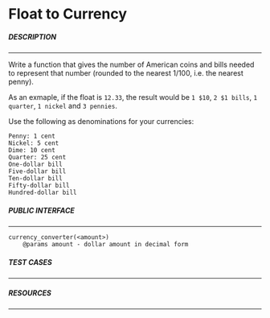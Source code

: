 Float to Currency
==================

##### DESCRIPTION
---
Write a function that gives the number of American coins and bills needed to represent that number (rounded to the nearest 1/100, i.e. the nearest penny). 

As an exmaple, if the float is `12.33`, the result would be `1 $10`, `2 $1 bills`, `1 quarter`, `1 nickel` and `3 pennies`. 

Use the following as denominations for your currencies:

    Penny: 1 cent
    Nickel: 5 cent
    Dime: 10 cent
    Quarter: 25 cent
    One-dollar bill
    Five-dollar bill
    Ten-dollar bill
    Fifty-dollar bill
    Hundred-dollar bill

##### PUBLIC INTERFACE
---
```
currency_converter(<amount>)
    @params amount - dollar amount in decimal form
```

##### TEST CASES
---


##### RESOURCES
---
